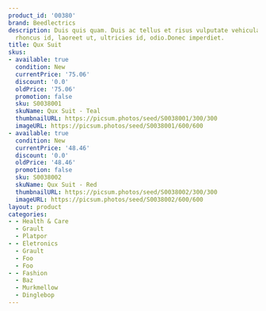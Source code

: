 ```yaml
---
product_id: '00380'
brand: Beedlectrics
description: Duis quis quam. Duis ac tellus et risus vulputate vehicula. Cras mi nulla,
  rhoncus id, laoreet ut, ultricies id, odio.Donec imperdiet.
title: Qux Suit
skus:
- available: true
  condition: New
  currentPrice: '75.06'
  discount: '0.0'
  oldPrice: '75.06'
  promotion: false
  sku: S0038001
  skuName: Qux Suit - Teal
  thumbnailURL: https://picsum.photos/seed/S0038001/300/300
  imageURL: https://picsum.photos/seed/S0038001/600/600
- available: true
  condition: New
  currentPrice: '48.46'
  discount: '0.0'
  oldPrice: '48.46'
  promotion: false
  sku: S0038002
  skuName: Qux Suit - Red
  thumbnailURL: https://picsum.photos/seed/S0038002/300/300
  imageURL: https://picsum.photos/seed/S0038002/600/600
layout: product
categories:
- - Health & Care
  - Grault
  - Platpor
- - Eletronics
  - Grault
  - Foo
  - Foo
- - Fashion
  - Baz
  - Murkmellow
  - Dinglebop
---
```

